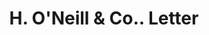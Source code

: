 ---
doi: 10.7916/D8F4916Z
date_other: '1890'
date_other_textual: 1890-1899
form: correspondence
genre:
- Letters (correspondence)
name:
- H. O'Neill & Co.
object_in_context_url: https://biggert.cul.columbia.edu/items/view/ave_biggert_01014
subject_hierarchical_geographic:
- New York, New York, United States
subject_name:
- H. O'Neill & Co.
title: H. O'Neill & Co.. Letter
sort_title: H. O'Neill & Co.. Letter
call_number: ave_biggert_01014
coordinates:
- 40.71277777777778,-74.00583333333333
pid: ave_biggert_01014
identifiers: ave_biggert_01014
canvas_id: ldpd:396282
permalink: "/items/ave_biggert_01014/"
layout: iiif-image-page
---